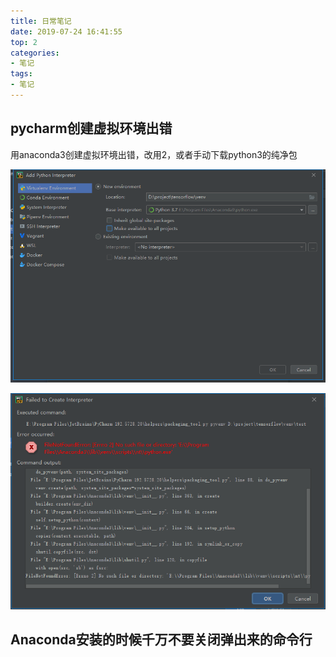 ```yaml
---
title: 日常笔记
date: 2019-07-24 16:41:55
top: 2
categories:
- 笔记
tags:
- 笔记
---
```





## pycharm创建虚拟环境出错

用anaconda3创建虚拟环境出错，改用2，或者手动下载python3的纯净包

![1563780832508](日常笔记/1563780832508.png)

![1563780797384](日常笔记/1563780797384.png)

## Anaconda安装的时候千万不要关闭弹出来的命令行